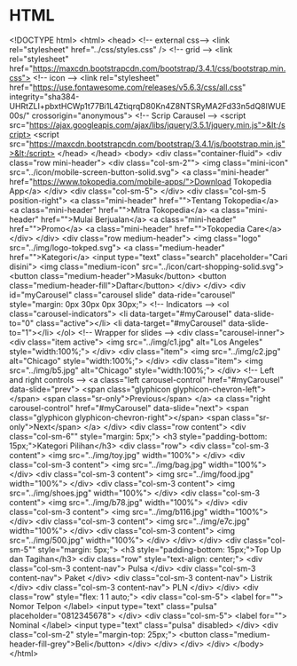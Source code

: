 # HTML
&lt;!DOCTYPE html> &lt;html>     &lt;head>         &lt;!-- external css-->         &lt;link rel="stylesheet" href="../css/styles.css" />         &lt;!-- grid -->         &lt;link rel="stylesheet" href="https://maxcdn.bootstrapcdn.com/bootstrap/3.4.1/css/bootstrap.min.css">          &lt;!-- icon -->         &lt;link rel="stylesheet" href="https://use.fontawesome.com/releases/v5.6.3/css/all.css" integrity="sha384-UHRtZLI+pbxtHCWp1t77Bi1L4ZtiqrqD80Kn4Z8NTSRyMA2Fd33n5dQ8lWUE00s/" crossorigin="anonymous">                  &lt;!-- Scrip Carausel -->         &lt;script src="https://ajax.googleapis.com/ajax/libs/jquery/3.5.1/jquery.min.js">&lt;/script>         &lt;script src="https://maxcdn.bootstrapcdn.com/bootstrap/3.4.1/js/bootstrap.min.js">&lt;/script>     &lt;/head>              &lt;/head>     &lt;body>         &lt;div class="container-fluid">             &lt;div class="row mini-header">                 &lt;div class="col-sm-2"">                     &lt;img class="mini-icon" src="../icon/mobile-screen-button-solid.svg">                     &lt;a class="mini-header" href="https://www.tokopedia.com/mobile-apps/">Download Tokopedia App&lt;/a>                 &lt;/div>                 &lt;div class="col-sm-5">                 &lt;/div>                 &lt;div class="col-sm-5 position-right">                     &lt;a class="mini-header" href="">Tentang Tokopedia&lt;/a>                     &lt;a class="mini-header" href="">Mitra Tokopedia&lt;/a>                     &lt;a class="mini-header" href="">Mulai Berjualan&lt;/a>                     &lt;a class="mini-header" href="">Promo&lt;/a>                     &lt;a class="mini-header" href="">Tokopedia Care&lt;/a>                 &lt;/div>             &lt;/div>             &lt;div class="row medium-header">                 &lt;img class="logo" src="../img/logo-tokped.svg">                 &lt;a class="medium-header" href="">Kategori&lt;/a>                 &lt;input type="text" class="search" placeholder="Cari disini">                 &lt;img class="medium-icon" src="../icon/cart-shopping-solid.svg">                 &lt;button class="medium-header">Masuk&lt;/button>                 &lt;button class="medium-header-fill">Daftar&lt;/button>             &lt;/div>         &lt;/div>         &lt;div id="myCarousel" class="carousel slide" data-ride="carousel" style="margin: 0px 30px 0px 30px;">             &lt;!-- Indicators -->             &lt;ol class="carousel-indicators">               &lt;li data-target="#myCarousel" data-slide-to="0" class="active">&lt;/li>               &lt;li data-target="#myCarousel" data-slide-to="1">&lt;/li>             &lt;/ol>             &lt;!-- Wrapper for slides -->             &lt;div class="carousel-inner">                        &lt;div class="item active">                 &lt;img src="../img/c1.jpg" alt="Los Angeles" style="width:100%;">               &lt;/div>               &lt;div class="item">                 &lt;img src="../img/c2.jpg" alt="Chicago" style="width:100%;">               &lt;/div>             &lt;div class="item">               &lt;img src="../img/b5.jpg" alt="Chicago" style="width:100%;">             &lt;/div>             &lt;!-- Left and right controls -->             &lt;a class="left carousel-control" href="#myCarousel" data-slide="prev">               &lt;span class="glyphicon glyphicon-chevron-left">&lt;/span>               &lt;span class="sr-only">Previous&lt;/span>             &lt;/a>             &lt;a class="right carousel-control" href="#myCarousel" data-slide="next">               &lt;span class="glyphicon glyphicon-chevron-right">&lt;/span>               &lt;span class="sr-only">Next&lt;/span>             &lt;/a>         &lt;/div>                     &lt;div class="row content">             &lt;div class="col-sm-6"" style="margin: 5px;">                 &lt;h3 style="padding-bottom: 15px;">Kategori Pilihan&lt;/h3>                 &lt;div class="row">                     &lt;div class="col-sm-3 content">                         &lt;img src="../img/toy.jpg" width="100%">                     &lt;/div>                     &lt;div class="col-sm-3 content">                         &lt;img src="../img/bag.jpg" width="100%">                     &lt;/div>                     &lt;div class="col-sm-3 content">                         &lt;img src="../img/food.jpg" width="100%">                     &lt;/div>                     &lt;div class="col-sm-3 content">                         &lt;img src="../img/shoes.jpg" width="100%">                     &lt;/div>                     &lt;div class="col-sm-3 content">                         &lt;img src="../img/b78.jpg" width="100%">                     &lt;/div>                     &lt;div class="col-sm-3 content">                         &lt;img src="../img/b116.jpg" width="100%">                     &lt;/div>                     &lt;div class="col-sm-3 content">                         &lt;img src="../img/e7c.jpg" width="100%">                     &lt;/div>                     &lt;div class="col-sm-3 content">                         &lt;img src="../img/500.jpg" width="100%">                     &lt;/div>                  &lt;/div>             &lt;/div>             &lt;div class="col-sm-5"" style="margin: 5px;">                 &lt;h3 style="padding-bottom: 15px;">Top Up dan Tagihan&lt;/h3>                 &lt;div class="row" style="text-align: center;">                     &lt;div class="col-sm-3 content-nav">                         Pulsa                     &lt;/div>                     &lt;div class="col-sm-3 content-nav">                         Paket                     &lt;/div>                     &lt;div class="col-sm-3 content-nav">                         Listrik                     &lt;/div>                     &lt;div class="col-sm-3 content-nav">                         PLN                     &lt;/div>                 &lt;/div>                 &lt;div class="row" style="flex: 1 1 auto;">                     &lt;div class="col-sm-5">                         &lt;label for="">                             Nomor Telpon                         &lt;/label>                         &lt;input type="text" class="pulsa" placeholder="0812345678">                     &lt;/div>                     &lt;div class="col-sm-5">                         &lt;label for="">                             Nominal                         &lt;/label>                         &lt;input type="text" class="pulsa" disabled>                     &lt;/div>                     &lt;div class="col-sm-2" style="margin-top: 25px;">                         &lt;button class="medium-header-fill-grey">Beli&lt;/button>                     &lt;/div>                 &lt;/div>             &lt;/div>         &lt;/div>     &lt;/body> &lt;/html>
